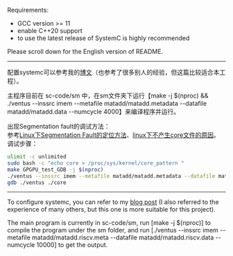 Requirements:

- GCC version >= 11  
- enable C++20 support
- to use the latest release of SystemC is highly recommended

Please scroll down for the English version of README.

---

配置systemc可以参考我的[博文](https://zhuanlan.zhihu.com/p/638360098)（也参考了很多别人的经验，但这篇比较适合本工程）。

主程序目前在 sc-code/sm 中，在sm文件夹下运行【make -j $(nproc) && ./ventus --inssrc imem --metafile matadd/matadd.metadata --datafile matadd/matadd.data --numcycle 4000】来编译程序并运行。

出现Segmentation fault的调试方法：  
参考[Linux下Segmentation Fault的定位方法](https://blog.csdn.net/whahu1989/article/details/110881842)、[linux下不产生core文件的原因](https://blog.csdn.net/qq_35621436/article/details/120870746)。  
调试步骤：

```bash
ulimit -c unlimited
sudo bash -c "echo core > /proc/sys/kernel/core_pattern "
make GPGPU_test_GDB -j $(nproc)
./ventus --inssrc imem --metafile matadd/matadd.metadata --datafile matadd/matadd.data --numcycle 4000
gdb ./ventus ./core
```

---

To configure systemc, you can refer to my [blog post](https://zhuanlan.zhihu.com/p/638360098) (I also referred to the experience of many others, but this one is more suitable for this project).

The main program is currently in sc-code/sm, run [make -j $(nproc)] to compile the program under the sm folder, and run [./ventus --inssrc imem --metafile matadd/matadd.riscv.meta --datafile matadd/matadd.riscv.data --numcycle 10000] to get the output.
